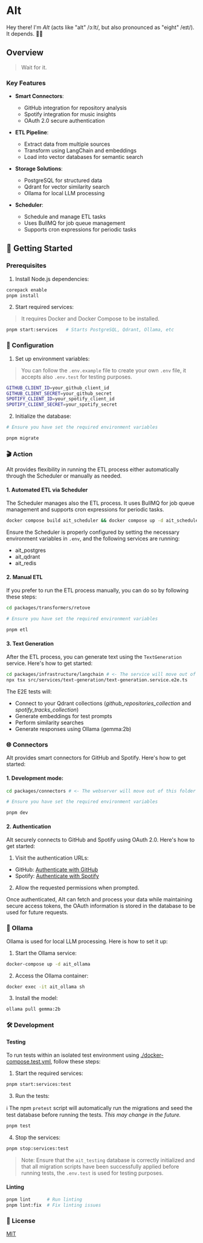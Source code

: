 # AIt

Hey there! I'm _AIt_ (acts like "alt" /ɔːlt/, but also pronounced as "eight" /eɪt/). It depends. 🤷‍♂️

## Overview

> Wait for it.

### Key Features

- **Smart Connectors**:
  - GitHub integration for repository analysis
  - Spotify integration for music insights
  - OAuth 2.0 secure authentication

- **ETL Pipeline**:
  - Extract data from multiple sources
  - Transform using LangChain and embeddings
  - Load into vector databases for semantic search

- **Storage Solutions**:
  - PostgreSQL for structured data
  - Qdrant for vector similarity search
  - Ollama for local LLM processing

- **Scheduler**:
  - Schedule and manage ETL tasks
  - Uses BullMQ for job queue management
  - Supports cron expressions for periodic tasks
  
## 🚀 Getting Started

### Prerequisites

1. Install Node.js dependencies:

```bash
corepack enable
pnpm install
```

2. Start required services:
> It requires Docker and Docker Compose to be installed.

```bash
pnpm start:services   # Starts PostgreSQL, Qdrant, Ollama, etc
````

### 🔧 Configuration

1. Set up environment variables:

> You can follow the `.env.example` file to create your own `.env` file, it accepts also `.env.test` for testing purposes.

```bash
GITHUB_CLIENT_ID=your_github_client_id
GITHUB_CLIENT_SECRET=your_github_secret
SPOTIFY_CLIENT_ID=your_spotify_client_id
SPOTIFY_CLIENT_SECRET=your_spotify_secret
```

2. Initialize the database:

```bash
# Ensure you have set the required environment variables

pnpm migrate
```

### 🎬 Action

AIt provides flexibility in running the ETL process either automatically through the Scheduler or manually as needed.

#### 1. Automated ETL via Scheduler

The Scheduler manages also the ETL process. It uses BullMQ for job queue management and supports cron expressions for periodic tasks.

```bash
docker compose build ait_scheduler && docker compose up -d ait_scheduler
```

Ensure the Scheduler is properly configured by setting the necessary environment variables in `.env`, and the following services are running:
- ait_postgres
- ait_qdrant
- ait_redis

#### 2. Manual ETL

If you prefer to run the ETL process manually, you can do so by following these steps:

```bash
cd packages/transformers/retove

# Ensure you have set the required environment variables

pnpm etl
```

#### 3. Text Generation

After the ETL process, you can generate text using the `TextGeneration` service. Here's how to get started:

```bash
cd packages/infrastructure/langchain # <- The service will move out of this folder soon
npx tsx src/services/text-generation/text-generation.service.e2e.ts
```

The E2E tests will:

- Connect to your Qdrant collections (_github_repositories_collection_ and _spotify_tracks_collection_)
- Generate embeddings for test prompts
- Perform similarity searches
- Generate responses using Ollama (gemma:2b)

### 🌐 Connectors

AIt provides smart connectors for GitHub and Spotify. Here's how to get started:

#### 1. Development mode:

```bash
cd packages/connectors # <- The webserver will move out of this folder soon

# Ensure you have set the required environment variables

pnpm dev
```

#### 2. Authentication

AIt securely connects to GitHub and Spotify using OAuth 2.0. Here's how to get started:

1. Visit the authentication URLs:
  - GitHub: [Authenticate with GitHub](https://github.com/login/oauth/authorize?client_id=Iv23liZi6U4SNA5ppud2&redirect_uri=http://localhost:3000/api/github/auth/callback&scope=repo)
  - Spotify: [Authenticate with Spotify](https://accounts.spotify.com/authorize?client_id=d9f5dd3420704900bfb74b933ec8cbde&response_type=code&redirect_uri=http://localhost:3000/api/spotify/auth/callback&scope=playlist-read-private,playlist-read-collaborative,user-read-playback-state,user-read-currently-playing,user-read-recently-played,user-read-playback-position,user-top-read)

2. Allow the requested permissions when prompted.

Once authenticated, AIt can fetch and process your data while maintaining secure access tokens, the OAuth information is stored in the database to be used for future requests.

### 🧠 Ollama

Ollama is used for local LLM processing. Here is how to set it up:

1. Start the Ollama service:

```bash
docker-compose up -d ait_ollama
```

2. Access the Ollama container:

```bash
docker exec -it ait_ollama sh
```

3. Install the model:

```bash
ollama pull gemma:2b
```

### 🛠️ Development

#### Testing

To run tests within an isolated test environment using [./docker-compose.test.yml](./docker-compose.test.yml), follow these steps:

1. Start the required services:

```bash
pnpm start:services:test
```

3. Run the tests:

ℹ️ The npm `pretest` script will automatically run the migrations and seed the test database before running the tests. _This may change in the future._

```bash
pnpm test
```

4. Stop the services:

```bash
pnpm stop:services:test
```

> Note: Ensure that the `ait_testing` database is correctly initialized and that all migration scripts have been successfully applied before running tests, the `.env.test` is used for testing purposes.

#### Linting

```bash
pnpm lint      # Run linting
pnpm lint:fix  # Fix linting issues
```

### 📝 License

[MIT](LICENSE)
